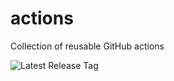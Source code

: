 # actions
Collection of reusable GitHub actions

![Latest Release Tag](.badges/release-tag.svg?repo=actions)
